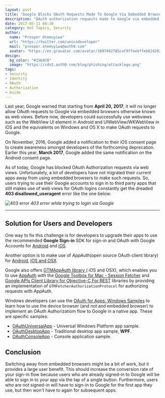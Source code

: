 ```yaml
---
layout: post
title: "Google Blocks OAuth Requests Made To Google Via Embedded Browsers"
description: "OAuth authorization requests made to Google via embedded browsers has been blocked by Google."
date: 2017-05-11 08:30
category: Hot Topics, Security
author:
  name: "Prosper Otemuyiwa"
  url: "https://twitter.com/unicodeveloper"
  mail: "prosper.otemuyiwa@auth0.com"
  avatar: "https://en.gravatar.com/avatar/1097492785caf9ffeebffeb624202d8f?s=200"
design:
  bg_color: "#1564C0"
  image: "https://cdn2.auth0.com/blog/phishing/attacklogo.png"
tags:
- Security
- Identity
- OAuth
- Authorization
- Guide
---
```


Last year, Google warned that starting from **April 20, 2017**, it will no longer allow OAuth requests to Google via embedded browsers otherwise known as web views. Before now, developers could successfully use webviews such as the WebView UI element in Android and UIWebView/WKWebView in iOS and the equivalents on Windows and OS X to make OAuth requests to Google.

On November, 2016, Google added a notification to their iOS consent page to create awareness amongst developers of the forthcoming deprecation. Earlier this year, **March 2017**, Google added the same notification on the Android consent page.

As of today, Google has blocked OAuth Authorization requests via web views. Unfortunately, a lot of developers have not migrated their current apps away from using embedded browsers to make such requests. So, users trying to use their Google accounts to sign in to third party apps that still makes use of web views for OAuth logins constantly get the dreaded **403 disallowed_useragent** error like the one below:

![403 error](https://cdn.auth0.com/blog/googleoauth/403error.png)
_403 error while trying to login via Google_

---

## Solution for Users and Developers

One way to fix this challenge is for developers to upgrade their apps to use the recommended **Google Sign-in** SDK for sign-in and OAuth with Google Accounts for [Android](https://developers.google.com/identity/sign-in/android) and [iOS](https://developers.google.com/identity/sign-in/ios).

Another option is to make use of *AppAuth*(open source OAuth client library) for [Android](http://openid.github.io/AppAuth-Android), [iOS and OSX](http://openid.github.io/AppAuth-iOS).

Google also offers [GTMAppAuth library ](https://github.com/google/GTMAppAuth)( iOS and OSX), which enables you to use [AppAuth](http://openid.github.io/AppAuth-iOS) with the [Google Toolbox for Mac - Session Fetcher](https://github.com/google/gtm-session-fetcher) and [Google APIs Client Library for Objective-C For REST](https://github.com/google/google-api-objectivec-client-for-rest) libraries by providing an implementation of `GTMFetcherAuthorizationProtocol` for authorizing requests with AppAuth.

Windows developers can use the [OAuth for Apps: Windows Samples](https://github.com/googlesamples/oauth-apps-for-windows) to learn how to use the device browser (and not and embedded browser) to implement an OAuth Authorizatiom flow to Google in a native app. These are specific samples:

* [OAuthUniversalApp](https://github.com/googlesamples/oauth-apps-for-windows/blob/master/OAuthUniversalApp/README.md) - Universal Windows Platform app sample.
* [OAuthDesktopApp](https://github.com/googlesamples/oauth-apps-for-windows/blob/master/OAuthDesktopApp/README.md) - Traditional desktop app sample, **WPF**.
* [OAuthConsoleApp](https://github.com/googlesamples/oauth-apps-for-windows/blob/master/OAuthConsoleApp/README.md) - Console application sample.

## Conclusion

Switching away from embedded browsers might be a bit of work, but it provides a large user benefit. This should increase the conversion rate of your sign-in flow because users who are already signed-in to Google will be able to sign in to your app via the tap of a single button. Furthermore, users who are not signed-in will have to sign-in to Google for the first app they use, but then won't have to again for subsequent apps.

